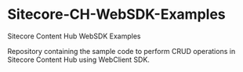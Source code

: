 # Sitecore-CH-WebSDK-Examples
Sitecore Content Hub WebSDK Examples

Repository containing the sample code to perform CRUD operations in Sitecore Content Hub using WebClient SDK.
